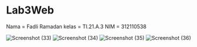 # Lab3Web

Nama  = Fadli Ramadan
kelas = TI.21.A.3
NIM   = 312110538


![Screenshot (33)](https://user-images.githubusercontent.com/69451514/227794799-d7f7b468-fbf0-40d1-a05a-407e0b979759.png)
![Screenshot (34)](https://user-images.githubusercontent.com/69451514/227794808-fd080161-a4ea-4ef6-a5e4-7aee8296e623.png)
![Screenshot (35)](https://user-images.githubusercontent.com/69451514/227794813-40cbd85d-308a-4f10-b42c-295c860de379.png)
![Screenshot (36)](https://user-images.githubusercontent.com/69451514/227794870-40c6811b-3f33-49be-9842-144f357f787f.png)
